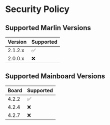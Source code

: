 # Security Policy

## Supported Marlin Versions

| Version | Supported          |
| ------- | ------------------ |
| 2.1.2.x    | :white_check_mark: |
| 2.0.0.x   | :x:                |


## Supported Mainboard Versions

| Board   | Supported          |
| ------- | ------------------ |
| 4.2.2   | :white_check_mark: |
| 4.2.4   | :x:                |
| 4.2.7   | :x:                |